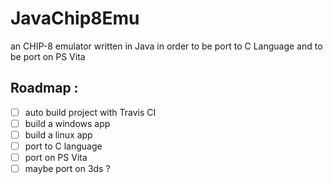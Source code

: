 # JavaChip8Emu
an CHIP-8 emulator written in Java in order to be port to C Language and to be port on PS Vita

## Roadmap :
- [ ] auto build project with Travis CI 
- [ ] build a windows app
- [ ] build a linux app
- [ ] port to C language
- [ ] port on PS Vita
- [ ] maybe port on 3ds ?
